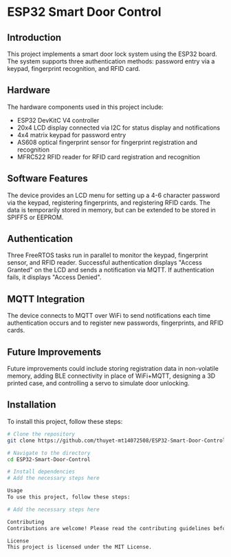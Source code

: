 # ESP32 Smart Door Control

## Introduction

This project implements a smart door lock system using the ESP32 board. The system supports three authentication methods: password entry via a keypad, fingerprint recognition, and RFID card.

## Hardware

The hardware components used in this project include:

- ESP32 DevKitC V4 controller
- 20x4 LCD display connected via I2C for status display and notifications
- 4x4 matrix keypad for password entry
- AS608 optical fingerprint sensor for fingerprint registration and recognition
- MFRC522 RFID reader for RFID card registration and recognition

## Software Features

The device provides an LCD menu for setting up a 4-6 character password via the keypad, registering fingerprints, and registering RFID cards. The data is temporarily stored in memory, but can be extended to be stored in SPIFFS or EEPROM.

## Authentication

Three FreeRTOS tasks run in parallel to monitor the keypad, fingerprint sensor, and RFID reader. Successful authentication displays "Access Granted" on the LCD and sends a notification via MQTT. If authentication fails, it displays "Access Denied".

## MQTT Integration

The device connects to MQTT over WiFi to send notifications each time authentication occurs and to register new passwords, fingerprints, and RFID cards.

## Future Improvements

Future improvements could include storing registration data in non-volatile memory, adding BLE connectivity in place of WiFi+MQTT, designing a 3D printed case, and controlling a servo to simulate door unlocking.

## Installation

To install this project, follow these steps:

```bash
# Clone the repository
git clone https://github.com/thuyet-mt14072508/ESP32-Smart-Door-Control.git

# Navigate to the directory
cd ESP32-Smart-Door-Control

# Install dependencies
# Add the necessary steps here

Usage
To use this project, follow these steps:

# Add the necessary steps here

Contributing
Contributions are welcome! Please read the contributing guidelines before getting started.

License
This project is licensed under the MIT License.
